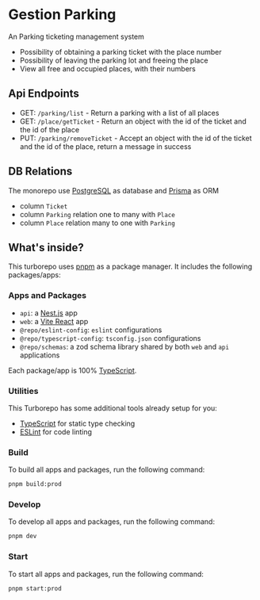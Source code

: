 # Gestion Parking

An Parking ticketing management system

-   Possibility of obtaining a parking ticket with the place number
-   Possibility of leaving the parking lot and freeing the place
-   View all free and occupied places, with their numbers

## Api Endpoints

-   GET: `/parking/list` - Return a parking with a list of all places
-   GET: `/place/getTicket` - Return an object with the id of the ticket and the id of the place
-   PUT: `/parking/removeTicket` - Accept an object with the id of the ticket and the id of the place, return a message in success

## DB Relations

The monorepo use [PostgreSQL](https://www.postgresql.org/) as database and [Prisma](https://www.prisma.io/) as ORM

-   column `Ticket`
-   column `Parking` relation one to many with `Place`
-   column `Place` relation many to one with `Parking`

## What's inside?

This turborepo uses [pnpm](https://pnpm.io/) as a package manager. It includes the following packages/apps:

### Apps and Packages

-   `api`: a [Nest.js](https://nestjs.com/) app
-   `web`: a [Vite React](https://vitejs.dev/) app
-   `@repo/eslint-config`: `eslint` configurations
-   `@repo/typescript-config`: `tsconfig.json` configurations
-   `@repo/schemas`: a zod schema library shared by both `web` and `api` applications

Each package/app is 100% [TypeScript](https://www.typescriptlang.org/).

### Utilities

This Turborepo has some additional tools already setup for you:

-   [TypeScript](https://www.typescriptlang.org/) for static type checking
-   [ESLint](https://eslint.org/) for code linting

### Build

To build all apps and packages, run the following command:

```sh
pnpm build:prod
```

### Develop

To develop all apps and packages, run the following command:

```sh
pnpm dev
```

### Start

To start all apps and packages, run the following command:

```sh
pnpm start:prod
```
